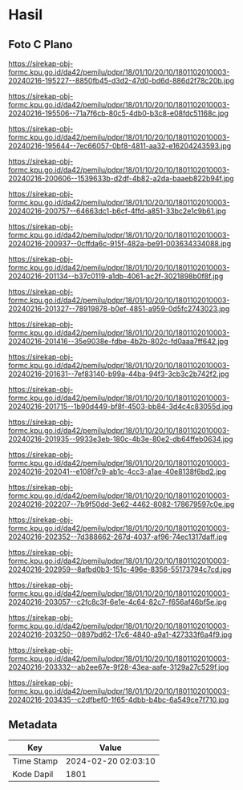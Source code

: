 # Hasil

## Foto C Plano

https://sirekap-obj-formc.kpu.go.id/da42/pemilu/pdpr/18/01/10/20/10/1801102010003-20240216-195227--8850fb45-d3d2-47d0-bd6d-886d2f78c20b.jpg

https://sirekap-obj-formc.kpu.go.id/da42/pemilu/pdpr/18/01/10/20/10/1801102010003-20240216-195506--71a7f6cb-80c5-4db0-b3c8-e08fdc51168c.jpg

https://sirekap-obj-formc.kpu.go.id/da42/pemilu/pdpr/18/01/10/20/10/1801102010003-20240216-195644--7ec66057-0bf8-4811-aa32-e16204243593.jpg

https://sirekap-obj-formc.kpu.go.id/da42/pemilu/pdpr/18/01/10/20/10/1801102010003-20240216-200606--1539633b-d2df-4b82-a2da-baaeb822b94f.jpg

https://sirekap-obj-formc.kpu.go.id/da42/pemilu/pdpr/18/01/10/20/10/1801102010003-20240216-200757--64663dc1-b6cf-4ffd-a851-33bc2e1c9b61.jpg

https://sirekap-obj-formc.kpu.go.id/da42/pemilu/pdpr/18/01/10/20/10/1801102010003-20240216-200937--0cffda6c-915f-482a-be91-003634334088.jpg

https://sirekap-obj-formc.kpu.go.id/da42/pemilu/pdpr/18/01/10/20/10/1801102010003-20240216-201134--b37c0119-a1db-4061-ac2f-3021898b0f8f.jpg

https://sirekap-obj-formc.kpu.go.id/da42/pemilu/pdpr/18/01/10/20/10/1801102010003-20240216-201327--78919878-b0ef-4851-a959-0d5fc2743023.jpg

https://sirekap-obj-formc.kpu.go.id/da42/pemilu/pdpr/18/01/10/20/10/1801102010003-20240216-201416--35e9038e-fdbe-4b2b-802c-fd0aaa7ff642.jpg

https://sirekap-obj-formc.kpu.go.id/da42/pemilu/pdpr/18/01/10/20/10/1801102010003-20240216-201631--7ef83140-b99a-44ba-94f3-3cb3c2b742f2.jpg

https://sirekap-obj-formc.kpu.go.id/da42/pemilu/pdpr/18/01/10/20/10/1801102010003-20240216-201715--1b90d449-bf8f-4503-bb84-3d4c4c83055d.jpg

https://sirekap-obj-formc.kpu.go.id/da42/pemilu/pdpr/18/01/10/20/10/1801102010003-20240216-201935--9933e3eb-180c-4b3e-80e2-db64ffeb0634.jpg

https://sirekap-obj-formc.kpu.go.id/da42/pemilu/pdpr/18/01/10/20/10/1801102010003-20240216-202041--e108f7c9-ab1c-4cc3-a1ae-40e8138f6bd2.jpg

https://sirekap-obj-formc.kpu.go.id/da42/pemilu/pdpr/18/01/10/20/10/1801102010003-20240216-202207--7b9f50dd-3e62-4462-8082-178679597c0e.jpg

https://sirekap-obj-formc.kpu.go.id/da42/pemilu/pdpr/18/01/10/20/10/1801102010003-20240216-202352--7d388662-267d-4037-af96-74ec1317daff.jpg

https://sirekap-obj-formc.kpu.go.id/da42/pemilu/pdpr/18/01/10/20/10/1801102010003-20240216-202959--8afbd0b3-151c-496e-8356-55173794c7cd.jpg

https://sirekap-obj-formc.kpu.go.id/da42/pemilu/pdpr/18/01/10/20/10/1801102010003-20240216-203057--c2fc8c3f-6e1e-4c64-82c7-f656af46bf5e.jpg

https://sirekap-obj-formc.kpu.go.id/da42/pemilu/pdpr/18/01/10/20/10/1801102010003-20240216-203250--0897bd62-17c6-4840-a9a1-427333f6a4f9.jpg

https://sirekap-obj-formc.kpu.go.id/da42/pemilu/pdpr/18/01/10/20/10/1801102010003-20240216-203332--ab2ee67e-9f28-43ea-aafe-3129a27c529f.jpg

https://sirekap-obj-formc.kpu.go.id/da42/pemilu/pdpr/18/01/10/20/10/1801102010003-20240216-203435--c2dfbef0-1f65-4dbb-b4bc-6a549ce7f710.jpg


## Metadata

| Key        | Value               |
| ---------- | ------------------- |
| Time Stamp | 2024-02-20 02:03:10 |
| Kode Dapil | 1801                |



